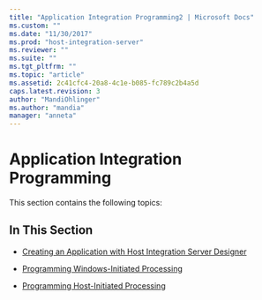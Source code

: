 ```yaml
---
title: "Application Integration Programming2 | Microsoft Docs"
ms.custom: ""
ms.date: "11/30/2017"
ms.prod: "host-integration-server"
ms.reviewer: ""
ms.suite: ""
ms.tgt_pltfrm: ""
ms.topic: "article"
ms.assetid: 2c41cfc4-20a8-4c1e-b085-fc789c2b4a5d
caps.latest.revision: 3
author: "MandiOhlinger"
ms.author: "mandia"
manager: "anneta"
---
```

# Application Integration Programming
This section contains the following topics:  
  
## In This Section  
  
-   [Creating an Application with Host Integration Server Designer](../core/creating-an-application-with-host-integration-server-designer1.md)  
  
-   [Programming Windows-Initiated Processing](../core/programming-windows-initiated-processing1.md)  
  
-   [Programming Host-Initiated Processing](../core/programming-host-initiated-processing1.md)